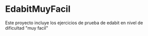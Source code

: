 # EdabitMuyFacil
Este proyecto incluye los ejercicios de prueba de edabit en nivel de dificultad "muy facil"
